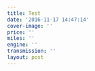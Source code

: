 ```yaml
---
title: Test
date: '2016-11-17 14:47:14'
cover-image: ''
price: ''
miles: ''
engine: ''
transmission: ''
layout: post
---
```

